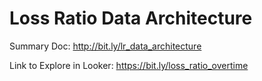 # Loss Ratio Data Architecture

Summary Doc: http://bit.ly/lr_data_architecture

Link to Explore in Looker: https://bit.ly/loss_ratio_overtime
